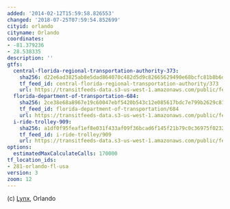```yaml
---
added: '2014-02-12T15:59:58.826553'
changed: '2018-07-25T07:59:54.852699'
cityid: orlando
cityname: Orlando
coordinates:
- -81.379236
- 28.538335
description: ''
gtfs:
  central-florida-regional-transportation-authority-373:
    sha256: d22e6ad3825ab8e5dad864070c482d5d9c82665629490e68bcfc81b8b6df6953
    tf_feed_id: central-florida-regional-transportation-authority/373
    url: https://transitfeeds-data.s3-us-west-1.amazonaws.com/public/feeds/central-florida-regional-transportation-authority/373/20180718/gtfs.zip
  florida-department-of-transportation-684:
    sha256: 2ce38e68a8967e19c60047ebf5420b543c12e085617bdc7e799b2629c8184c0f
    tf_feed_id: florida-department-of-transportation/684
    url: https://transitfeeds-data.s3-us-west-1.amazonaws.com/public/feeds/florida-department-of-transportation/684/20180717/gtfs.zip
  i-ride-trolley-909:
    sha256: a1df0f95feaf1ef8e031f433af09f36bcad6f145f21b79c0c36975f0232de310
    tf_feed_id: i-ride-trolley/909
    url: https://transitfeeds-data.s3-us-west-1.amazonaws.com/public/feeds/i-ride-trolley/909/20180519/gtfs.zip
options:
  estimatedMaxCalculateCalls: 170000
tf_location_ids:
- 281-orlando-fl-usa
version: 3
zoom: 12
---
```


(c) [Lynx](http://www.golynx.com/lynxmap/DataDownload/index.htm), Orlando
